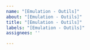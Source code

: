 ```yaml
---
name: "[Emulation - Outils]"
about: "[Emulation - Outils]"
title: "[Emulation - Outils]"
labels: "[Emulation - Outils]"
assignees: ''

---
```



